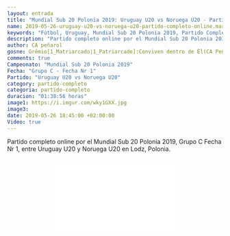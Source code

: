 ```yaml
---
layout: entrada
title: "Mundial Sub 20 Polonia 2019: Uruguay U20 vs Noruega U20 - Partido Completo Online"
name: 2019-05-26-uruguay-u20-vs-noruega-u20-partido-completo-online.markdown
keywords: "Fútbol, Uruguay, Mundial Sub 20 Polonia 2019, Partido Completo Online, Uruguay U20 vs Noruega U20, Video"
description: "Partido completo online por el Mundial Sub 20 Polonia 2019, Grupo C, Uruguay U20 vs Noruega U20"
author: CA peñarol
gosne: Grêmio[1_Matriarcado|1_Patriarcado]:Conviven dentro de Êl(CA Peñarol)
comments: true
Campeonato: "Mundial Sub 20 Polonia 2019"
Fecha: "Grupo C - Fecha Nr 1"
Partido: "Uruguay U20 vs Noruega U20"
category: partido-completo
categoria: partido-completo
duracion: "01:38:56 horas"
image1: https://i.imgur.com/wky1GXX.jpg
image3:
date: 2019-05-26 18:45:00 +02:00:00
Video: true
---
```


Partido completo online por el Mundial Sub 20 Polonia 2019, Grupo C Fecha Nr 1, entre Uruguay U20 y Noruega U20 en Lodz, Polonia.

<br>

<center><iframe src="//ok.ru/videoembed/1270224784051" frameborder="0" allow="autoplay" allowfullscreen></iframe></center>

<br>

<!--<span style="color:yellow;">grabado con - </span> <a href="http://ffmpeg.org"><img src="{{ site.url }}/images/ffmpeg.png" width="55" style="border:1px solid green;"></a>-->
